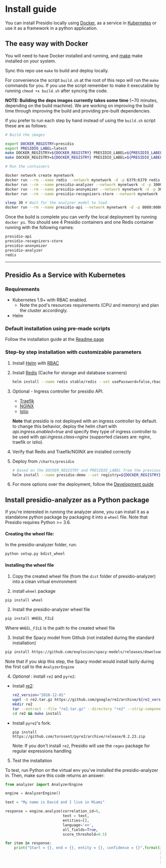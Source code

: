# Install guide

You can install Presidio locally using [Docker](), as a service in [Kubernetes](https://kubernetes.io/) or use it as a framework in a python application.

## The easy way with Docker

You will need to have Docker installed and running, and [make](https://www.gnu.org/software/make/) make installed on your system.

Sync this repo use `make` to build and deploy locally.

For convenience the script `build.sh` at the root of this repo will run the `make` commands for you. If you use the script remember to make it executable by running `chmod +x build.sh` after syncing the code.

**NOTE: Building the deps images currently takes some time** (~70 minutes, depending on the build machine). We are working on improving the build time through improving the build and providing pre-built dependencies.

If you prefer to run each step by hand instead of using the `build.sh` script these are as follows:

```sh
# Build the images

export DOCKER_REGISTRY=presidio
export PRESIDIO_LABEL=latest
make DOCKER_REGISTRY=${DOCKER_REGISTRY} PRESIDIO_LABEL=${PRESIDIO_LABEL} docker-build-deps
make DOCKER_REGISTRY=${DOCKER_REGISTRY} PRESIDIO_LABEL=${PRESIDIO_LABEL} docker-build

# Run the containers

docker network create mynetwork
docker run --rm --name redis --network mynetwork -d -p 6379:6379 redis
docker run --rm --name presidio-analyzer --network mynetwork -d -p 3000:3000 -e GRPC_PORT=3000 ${DOCKER_REGISTRY}/presidio-analyzer:${PRESIDIO_LABEL}
docker run --rm --name presidio-anonymizer --network mynetwork -d -p 3001:3001 -e GRPC_PORT=3001 ${DOCKER_REGISTRY}/presidio-anonymizer:${PRESIDIO_LABEL}
docker run --rm --name presidio-recognizers-store --network mynetwork -d -p 3004:3004 -e GRPC_PORT=3004 -e REDIS_URL=redis:6379 ${DOCKER_REGISTRY}/presidio-recognizers-store:${PRESIDIO_LABEL}

sleep 30 # Wait for the analyzer model to load
docker run --rm --name presidio-api --network mynetwork -d -p 8080:8080 -e WEB_PORT=8080 -e ANALYZER_SVC_ADDRESS=presidio-analyzer:3000 -e ANONYMIZER_SVC_ADDRESS=presidio-anonymizer:3001 -e RECOGNIZERS_STORE_SVC_ADDRESS=presidio-recognizers-store:3004 ${DOCKER_REGISTRY}/presidio-api:${PRESIDIO_LABEL}
```

Once the build is complete you can verify the local deployment by running `docker ps`. You should see 4 Presidio containers and one Redis container running with the following names:

```sh
presidio-api
presidio-recognizers-store
presidio-anonymizer
presidio-analyzer
redis
```

---

## Presidio As a Service with Kubernetes

### Requirements

- Kubernetes 1.9+ with RBAC enabled.
  - Note the pod's resources requirements (CPU and memory) and plan the cluster accordingly.
- Helm

### Default installation using pre-made scripts

Follow the installation guide at the [Readme page](https://github.com/Microsoft/presidio/blob/master/README.MD)

### Step-by step installation with customizable parameters

1. Install [Helm](https://github.com/kubernetes/helm) with [RBAC](https://github.com/kubernetes/helm/blob/master/docs/rbac.md#tiller-and-role-based-access-control)

2. Install [Redis](https://hub.kubeapps.com/charts/stable/redis) (Cache for storage and database scanners)

    ```sh
    helm install --name redis stable/redis --set usePassword=false,rbac.create=true --namespace presidio-system
    ```

3. Optional - Ingress controller for presidio API.
    - [Traefik](https://docs.traefik.io/user-guide/kubernetes/)
    - [NGINX](https://docs.microsoft.com/en-us/azure/aks/ingress-tls)
    - [Istio](https://istio.io/docs/tasks/traffic-management/ingress/)

    **Note** that presidio is not deployed with an ingress controller by default.  
    to change this behavior, deploy the helm chart with *api.ingress.enabled=true* and specify they type of ingress controller to be used with *api.ingress.class=nginx* (supported classes are: nginx, traefik or istio).

4. Verify that Redis and Traefik/NGINX are installed correctly

5. Deploy from `/charts/presidio`

    ```sh
    # Based on the DOCKER_REGISTRY and PRESIDIO_LABEL from the previous steps
    helm install --name presidio-demo --set registry=${DOCKER_REGISTRY},tag=${PRESIDIO_LABEL} . --namespace presidio
    ```

6. For more options over the deployment, follow the [Development guide](https://github.com/Microsoft/presidio/blob/master/docs/development.md)

## Install presidio-analyzer as a Python package
If you're interested in running the analyzer alone, you can install it as a standalone python package by packaging it into a `wheel` file. Note that Presidio requires Python >= 3.6.

#### Creating the wheel file:
In the presidio-analyzer folder, run:

```sh
python setup.py bdist_wheel
```

#### Installing the wheel file
1. Copy the created wheel file (from the `dist` folder of presidio-analyzer) into a clean virtual environment

2. install `wheel` package

```sh
pip install wheel
```

2. Install the presidio-analyzer wheel file

```sh
pip install WHEEL_FILE
```

Where `WHEEL_FILE` is the path to the created wheel file

3. Install the Spacy model from Github (not installed during the standard installation)

```sh
pip install https://github.com/explosion/spacy-models/releases/download/en_core_web_lg-2.1.0/en_core_web_lg-2.1.0.tar.gz
```

Note that if you skip this step, the Spacy model would install lazily during the first call to the `AnalyzerEngine`


4. *Optional* : install `re2` and `pyre2`:

- Install [re2](https://github.com/google/re2):

    ```sh
    re2_version="2018-12-01"
    wget -O re2.tar.gz https://github.com/google/re2/archive/${re2_version}.tar.gz
    mkdir re2 
    tar --extract --file "re2.tar.gz" --directory "re2" --strip-components 1
    cd re2 && make install
    ```

- Install `pyre2`'s fork:

  ```
  pip install https://github.com/torosent/pyre2/archive/release/0.2.23.zip
  ```
  
  Note: If you don't install `re2`, Presidio will use the `regex` package for regular expressions handling

5. Test the installation

  To test, run Python on the virtual env you've installed the presidio-analyzer in.
  Then, make sure this code returns an answer:

  ```python
  from analyzer import AnalyzerEngine

  engine = AnalyzerEngine()

  text = "My name is David and I live in Miami"

  response = engine.analyze(correlation_id=0, 
                            text = text, 
                            entities=[], 
                            language='en', 
                            all_fields=True,
                            score_threshold=0.5)

  for item in response:
      print("Start = {}, end = {}, entity = {}, confidence = {}".format(item.start,
                                                                        item.end,
                                                                        item.entity_type,
                                                                        item.score))

  ```
